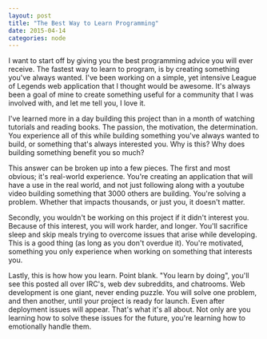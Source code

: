 ```yaml
---
layout: post
title: "The Best Way to Learn Programming"
date: 2015-04-14
categories: node
---
```


I want to start off by giving you the best programming advice you will ever receive. The fastest way to learn to program, is by creating something you've always wanted. I've been working on a simple, yet intensive League of Legends web application that I thought would be awesome. It's always been a goal of mine to create something useful for a community that I was involved with, and let me tell you, I love it.

I've learned more in a day building this project than in a month of watching tutorials and reading books. The passion, the motivation, the determination. You experience all of this while building something you've always wanted to build, or something that's always interested you. Why is this? Why does building something benefit you so much?

This answer can be broken up into a few pieces. The first and most obvious; it's real-world experience. You're creating an application that will have a use in the real world, and not just following along with a youtube video building something that 3000 others are building. You're solving a problem. Whether that impacts thousands, or just you, it doesn't matter.

Secondly, you wouldn't be working on this project if it didn't interest you. Because of this interest, you will work harder, and longer. You'll sacrifice sleep and skip meals trying to overcome issues that arise while developing. This is a good thing (as long as you don't overdue it). You're motivated, something you only experience when working on something that interests you.

Lastly, this is how how you learn. Point blank. "You learn by doing", you'll see this posted all over IRC's, web dev subreddits, and chatrooms. Web development is one giant, never ending puzzle. You will solve one problem, and then another, until your project is ready for launch. Even after deployment issues will appear. That's what it's all about. Not only are you learning how to solve these issues for the future, you're learning how to emotionally handle them.
